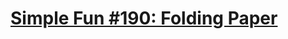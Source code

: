 # [Simple Fun #190: Folding Paper](https://www.codewars.com/kata/simple-fun-number-190-folding-paper/)
